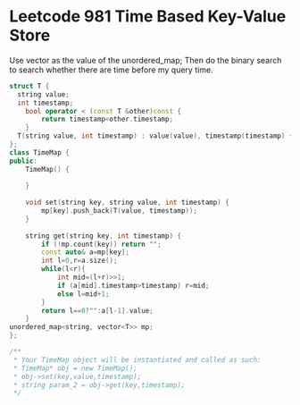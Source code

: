 # Leetcode 981 Time Based Key-Value Store

Use vector as the value of the unordered_map;
Then do the binary search to search whether there are time before my query time.
```cpp
struct T {
  string value;
  int timestamp;
    bool operator < (const T &other)const {
        return timestamp<other.timestamp;
    }
  T(string value, int timestamp) : value(value), timestamp(timestamp) {}
};
class TimeMap {
public:
    TimeMap() {
        
    }
    
    void set(string key, string value, int timestamp) {
        mp[key].push_back(T(value, timestamp));
    }
    
    string get(string key, int timestamp) {
        if (!mp.count(key)) return "";
        const auto& a=mp[key];
        int l=0,r=a.size();
        while(l<r){
            int mid=(l+r)>>1;
            if (a[mid].timestamp>timestamp) r=mid;
            else l=mid+1;
        }
        return l==0?"":a[l-1].value;
    }
unordered_map<string, vector<T>> mp;
};

/**
 * Your TimeMap object will be instantiated and called as such:
 * TimeMap* obj = new TimeMap();
 * obj->set(key,value,timestamp);
 * string param_2 = obj->get(key,timestamp);
 */
```
